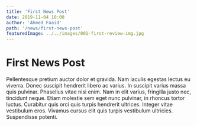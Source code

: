 ```yaml
---
title: 'First News Post'
date: 2019-11-04 10:00
author: 'Ahmed Faaid'
path: '/news/first-news-post'
featuredImage: ../../images/001-first-review-img.jpg
---
```


# First News Post

Pellentesque pretium auctor dolor et gravida. Nam iaculis egestas lectus eu viverra. Donec suscipit hendrerit libero ac varius. In suscipit varius massa quis pulvinar. Phasellus vitae nisi enim. Nam in elit varius, fringilla justo nec, tincidunt neque. Etiam molestie sem eget nunc pulvinar, in rhoncus tortor luctus. Curabitur quis orci quis turpis hendrerit ultrices. Integer vitae vestibulum eros. Vivamus cursus elit quis turpis vestibulum ultricies. Suspendisse potenti.
